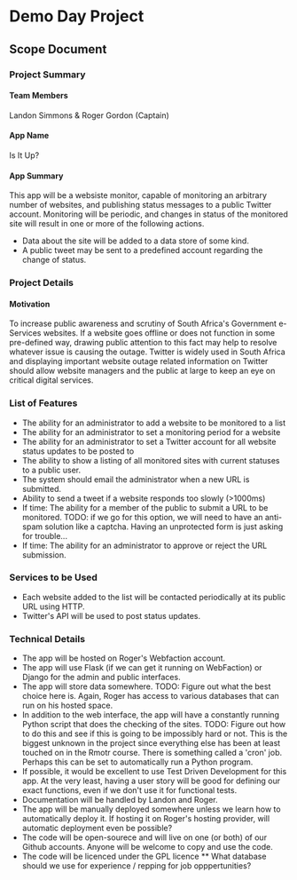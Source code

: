 # Demo Day Project
## Scope Document
### Project Summary
#### Team Members
Landon Simmons & Roger Gordon (Captain)
#### App Name
Is It Up?
#### App Summary
This app will be a websiste monitor, capable of monitoring an arbitrary number of websites, and publishing status messages to a public Twitter account. Monitoring will be periodic, and changes in status of the monitored site will result in one or more of the following actions.

* Data about the site will be added to a data store of some kind.
* A public tweet may be sent to a predefined account regarding the change of status.

### Project Details
#### Motivation
To increase public awareness and scrutiny of South Africa's Government e-Services websites. If a website goes offline or does not function in some pre-defined way, drawing public attention to this fact may help to resolve whatever issue is causing the outage. Twitter is widely used in South Africa and displaying important website outage related information on Twitter should allow website managers and the public at large to keep an eye on critical digital services.

### List of Features
* The ability for an administrator to add a website to be monitored to a list
* The ability for an administrator to set a monitoring period for a website
* The ability for an administrator to set a Twitter account for all website status updates to be posted to
* The ability to show a listing of all monitored sites with current statuses to a public user.
* The system should email the administrator when a new URL is submitted.
* Ability to send a tweet if a website responds too slowly (>1000ms)
* If time: The ability for a member of the public to submit a URL to be monitored. TODO: if we go for this option, we will need to have an anti-spam solution like a captcha. Having an unprotected form is just asking for trouble...
* If time: The ability for an administrator to approve or reject the URL submission.

### Services to be Used
* Each website added to the list will be contacted periodically at its public URL using HTTP.
* Twitter's API will be used to post status updates.

### Technical Details
* The app will be hosted on Roger's Webfaction account.
* The app will use Flask (if we can get it running on WebFaction) or Django for the admin and public interfaces. 
* The app will store data somewhere. TODO: Figure out what the best choice here is. Again, Roger has access to various databases that can run on his hosted space.
* In addition to the web interface, the app will have a constantly running Python script that does the checking of the sites. TODO: Figure out how to do this and see if this is going to be impossibly hard or not. This is the biggest unknown in the project since everything else has been at least touched on in the Rmotr course. There is something called a 'cron' job. Perhaps this can be set to automatically run a Python program.
* If possible, it would be excellent to use Test Driven Development for this app. At the very least, having a user story will be good for defining our exact functions, even if we don't use it for functional tests.
* Documentation will be handled by Landon and Roger.
* The app will be manually deployed somewhere unless we learn how to automatically deploy it. If hosting it on Roger's hosting provider, will automatic deployment even be possible?
* The code will be open-sourece and will live on one (or both) of our Github accounts. Anyone will be welcome to copy and use the code.
* The code will be licenced under the GPL licence
** What database should we use for experience / repping for job opppertunities?